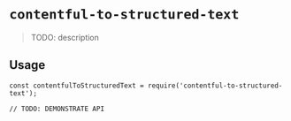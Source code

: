 # `contentful-to-structured-text`

> TODO: description

## Usage

```
const contentfulToStructuredText = require('contentful-to-structured-text');

// TODO: DEMONSTRATE API
```
